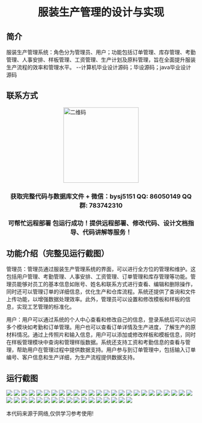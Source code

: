 <p><h1 align="center">服装生产管理的设计与实现</h1></p>

## 简介
服装生产管理系统：角色分为管理员、用户；功能包括订单管理、库存管理、考勤管理、人事安排、样板管理、工资管理、生产计划及原料管理，旨在全面提升服装生产流程的效率和管理水平。    --计算机毕业设计源码；毕设源码；java毕业设计源码


## 联系方式
<img src="https://bs-1329754181.cos.ap-shanghai.myqcloud.com/wx.jpg" alt="二维码" style="display: block; margin: 0 auto;" width="200px">
<p><h3 align="center">获取完整代码与数据库文件 + 微信：bysj5151 QQ: 86050149 QQ群: 783742310</h3></p>
<p><h3 align="center">可帮忙远程部署 包运行成功！提供远程部署、修改代码、设计文档指导、代码讲解等服务！</h3></p>

## 功能介绍（完整见运行截图）
管理员：管理员通过服装生产管理系统的界面，可以进行全方位的管理和维护。这包括用户管理、考勤管理、人事安排、工资管理、订单管理和库存管理等功能。管理员能够对员工的基本信息如账号、姓名和联系方式进行查看、编辑和删除操作，同时还可以管理订单的详细信息，优化生产和仓库流程。系统还提供了查询和文件上传功能，以增强数据处理效率。此外，管理员可以设置和修改模板和样板的信息，实现工艺管理的标准化。

用户：用户可以通过系统的个人中心查看和修改自己的信息，登录系统后可以访问多个模块如考勤和订单管理。用户也可以查看订单详情及生产进度，了解生产的原材料情况。通过上传照片和输入信息，用户可以添加或修改样板和模板信息，同时在样板管理模块中查询和管理样版数据。系统还支持工资和考勤信息的查看与管理，帮助用户在管理过程中提供数据支持。用户参与到订单管理中，包括输入订单编号、客户信息和生产详细，为生产流程提供数据支持。


## 运行截图
![](https://bs-1329754181.cos.ap-shanghai.myqcloud.com/spring/ClothingProductionManagementDesignAndImplementation/img/001.jpg)
![](https://bs-1329754181.cos.ap-shanghai.myqcloud.com/spring/ClothingProductionManagementDesignAndImplementation/img/002.jpg)
![](https://bs-1329754181.cos.ap-shanghai.myqcloud.com/spring/ClothingProductionManagementDesignAndImplementation/img/003.jpg)
![](https://bs-1329754181.cos.ap-shanghai.myqcloud.com/spring/ClothingProductionManagementDesignAndImplementation/img/004.jpg)
![](https://bs-1329754181.cos.ap-shanghai.myqcloud.com/spring/ClothingProductionManagementDesignAndImplementation/img/005.jpg)
![](https://bs-1329754181.cos.ap-shanghai.myqcloud.com/spring/ClothingProductionManagementDesignAndImplementation/img/006.jpg)
![](https://bs-1329754181.cos.ap-shanghai.myqcloud.com/spring/ClothingProductionManagementDesignAndImplementation/img/007.jpg)
![](https://bs-1329754181.cos.ap-shanghai.myqcloud.com/spring/ClothingProductionManagementDesignAndImplementation/img/008.jpg)
![](https://bs-1329754181.cos.ap-shanghai.myqcloud.com/spring/ClothingProductionManagementDesignAndImplementation/img/009.jpg)
![](https://bs-1329754181.cos.ap-shanghai.myqcloud.com/spring/ClothingProductionManagementDesignAndImplementation/img/010.jpg)
![](https://bs-1329754181.cos.ap-shanghai.myqcloud.com/spring/ClothingProductionManagementDesignAndImplementation/img/011.jpg)
![](https://bs-1329754181.cos.ap-shanghai.myqcloud.com/spring/ClothingProductionManagementDesignAndImplementation/img/012.jpg)
![](https://bs-1329754181.cos.ap-shanghai.myqcloud.com/spring/ClothingProductionManagementDesignAndImplementation/img/013.jpg)
![](https://bs-1329754181.cos.ap-shanghai.myqcloud.com/spring/ClothingProductionManagementDesignAndImplementation/img/014.jpg)
![](https://bs-1329754181.cos.ap-shanghai.myqcloud.com/spring/ClothingProductionManagementDesignAndImplementation/img/015.jpg)
![](https://bs-1329754181.cos.ap-shanghai.myqcloud.com/spring/ClothingProductionManagementDesignAndImplementation/img/016.jpg)
![](https://bs-1329754181.cos.ap-shanghai.myqcloud.com/spring/ClothingProductionManagementDesignAndImplementation/img/017.jpg)
![](https://bs-1329754181.cos.ap-shanghai.myqcloud.com/spring/ClothingProductionManagementDesignAndImplementation/img/018.jpg)
![](https://bs-1329754181.cos.ap-shanghai.myqcloud.com/spring/ClothingProductionManagementDesignAndImplementation/img/019.jpg)
![](https://bs-1329754181.cos.ap-shanghai.myqcloud.com/spring/ClothingProductionManagementDesignAndImplementation/img/020.jpg)
![](https://bs-1329754181.cos.ap-shanghai.myqcloud.com/spring/ClothingProductionManagementDesignAndImplementation/img/021.jpg)
![](https://bs-1329754181.cos.ap-shanghai.myqcloud.com/spring/ClothingProductionManagementDesignAndImplementation/img/022.jpg)
![](https://bs-1329754181.cos.ap-shanghai.myqcloud.com/spring/ClothingProductionManagementDesignAndImplementation/img/023.jpg)
![](https://bs-1329754181.cos.ap-shanghai.myqcloud.com/spring/ClothingProductionManagementDesignAndImplementation/img/024.jpg)
![](https://bs-1329754181.cos.ap-shanghai.myqcloud.com/spring/ClothingProductionManagementDesignAndImplementation/img/025.jpg)
![](https://bs-1329754181.cos.ap-shanghai.myqcloud.com/spring/ClothingProductionManagementDesignAndImplementation/img/026.jpg)
![](https://bs-1329754181.cos.ap-shanghai.myqcloud.com/spring/ClothingProductionManagementDesignAndImplementation/img/027.jpg)
![](https://bs-1329754181.cos.ap-shanghai.myqcloud.com/spring/ClothingProductionManagementDesignAndImplementation/img/028.jpg)
![](https://bs-1329754181.cos.ap-shanghai.myqcloud.com/spring/ClothingProductionManagementDesignAndImplementation/img/029.jpg)
![](https://bs-1329754181.cos.ap-shanghai.myqcloud.com/spring/ClothingProductionManagementDesignAndImplementation/img/030.jpg)
![](https://bs-1329754181.cos.ap-shanghai.myqcloud.com/spring/ClothingProductionManagementDesignAndImplementation/img/031.jpg)
![](https://bs-1329754181.cos.ap-shanghai.myqcloud.com/spring/ClothingProductionManagementDesignAndImplementation/img/032.jpg)
![](https://bs-1329754181.cos.ap-shanghai.myqcloud.com/spring/ClothingProductionManagementDesignAndImplementation/img/033.jpg)
![](https://bs-1329754181.cos.ap-shanghai.myqcloud.com/spring/ClothingProductionManagementDesignAndImplementation/img/034.jpg)
![](https://bs-1329754181.cos.ap-shanghai.myqcloud.com/spring/ClothingProductionManagementDesignAndImplementation/img/035.jpg)
![](https://bs-1329754181.cos.ap-shanghai.myqcloud.com/spring/ClothingProductionManagementDesignAndImplementation/img/036.jpg)
![](https://bs-1329754181.cos.ap-shanghai.myqcloud.com/spring/ClothingProductionManagementDesignAndImplementation/img/037.jpg)
![](https://bs-1329754181.cos.ap-shanghai.myqcloud.com/spring/ClothingProductionManagementDesignAndImplementation/img/038.jpg)
![](https://bs-1329754181.cos.ap-shanghai.myqcloud.com/spring/ClothingProductionManagementDesignAndImplementation/img/039.jpg)
![](https://bs-1329754181.cos.ap-shanghai.myqcloud.com/spring/ClothingProductionManagementDesignAndImplementation/img/040.jpg)
![](https://bs-1329754181.cos.ap-shanghai.myqcloud.com/spring/ClothingProductionManagementDesignAndImplementation/img/041.jpg)
![](https://bs-1329754181.cos.ap-shanghai.myqcloud.com/spring/ClothingProductionManagementDesignAndImplementation/img/042.jpg)

<p>本代码来源于网络,仅供学习参考使用!</p>
